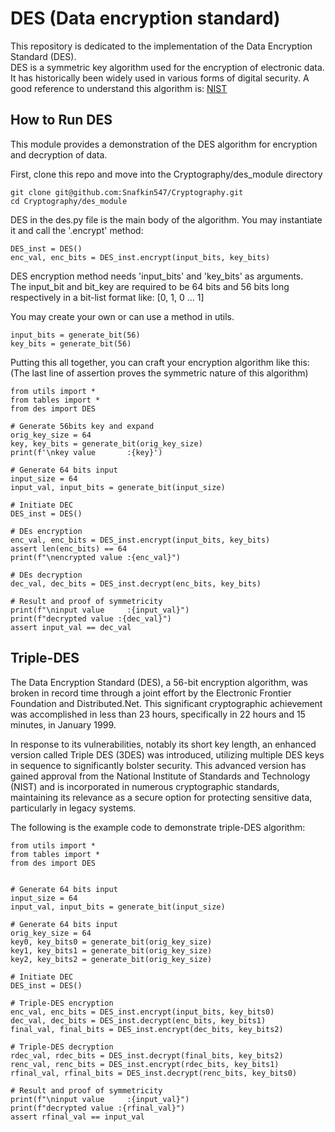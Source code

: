 # DES (Data encryption standard)

This repository is dedicated to the implementation of the Data Encryption Standard (DES). <br>
DES is a symmetric key algorithm used for the encryption of electronic data. <br>
It has historically been widely used in various forms of digital security.
A good reference to understand this algorithm is: <a href="https://csrc.nist.gov/files/pubs/fips/46-3/final/docs/fips46-3.pdf">NIST</a>

## How to Run DES
This module provides a demonstration of the DES algorithm for encryption and decryption of data. <br>

First, clone this repo and move into the Cryptography/des_module directory

```
git clone git@github.com:Snafkin547/Cryptography.git
cd Cryptography/des_module
```

DES in the des.py file is the main body of the algorithm. You may instantiate it and call the '.encrypt' method:

```
DES_inst = DES()
enc_val, enc_bits = DES_inst.encrypt(input_bits, key_bits)
```

DES encryption method needs 'input_bits' and 'key_bits' as arguments.<br>
The input_bit and bit_key are required to be 64 bits and 56 bits long respectively in a bit-list format like: [0, 1, 0 ... 1]

You may create your own or can use a method in utils.

```
input_bits = generate_bit(56)
key_bits = generate_bit(56)
```

Putting this all together, you can craft your encryption algorithm like this:
(The last line of assertion proves the symmetric nature of this algorithm)

```
from utils import *
from tables import *
from des import DES

# Generate 56bits key and expand
orig_key_size = 64
key, key_bits = generate_bit(orig_key_size)
print(f'\nkey value       :{key}')

# Generate 64 bits input
input_size = 64
input_val, input_bits = generate_bit(input_size)

# Initiate DEC
DES_inst = DES()

# DEs encryption
enc_val, enc_bits = DES_inst.encrypt(input_bits, key_bits)
assert len(enc_bits) == 64
print(f"\nencrypted value :{enc_val}")

# DEs decryption
dec_val, dec_bits = DES_inst.decrypt(enc_bits, key_bits)

# Result and proof of symmetricity
print(f"\ninput value     :{input_val}")
print(f"decrypted value :{dec_val}")
assert input_val == dec_val

```

## Triple-DES

The Data Encryption Standard (DES), a 56-bit encryption algorithm, was broken in record time through a joint effort by the Electronic Frontier Foundation and Distributed.Net.
This significant cryptographic achievement was accomplished in less than 23 hours, specifically in 22 hours and 15 minutes, in January 1999​​​​.  <br>

In response to its vulnerabilities, notably its short key length, an enhanced version called Triple DES (3DES) was introduced, utilizing multiple DES keys in sequence to significantly bolster security. 
This advanced version has gained approval from the National Institute of Standards and Technology (NIST) and is incorporated in numerous cryptographic standards, maintaining its relevance as a secure option for protecting sensitive data, particularly in legacy systems.

The following is the example code to demonstrate triple-DES algorithm:

```
from utils import *
from tables import *
from des import DES


# Generate 64 bits input
input_size = 64
input_val, input_bits = generate_bit(input_size)

# Generate 64 bits input
orig_key_size = 64
key0, key_bits0 = generate_bit(orig_key_size)
key1, key_bits1 = generate_bit(orig_key_size)
key2, key_bits2 = generate_bit(orig_key_size)

# Initiate DEC
DES_inst = DES()

# Triple-DES encryption
enc_val, enc_bits = DES_inst.encrypt(input_bits, key_bits0)
dec_val, dec_bits = DES_inst.decrypt(enc_bits, key_bits1)
final_val, final_bits = DES_inst.encrypt(dec_bits, key_bits2)

# Triple-DES decryption
rdec_val, rdec_bits = DES_inst.decrypt(final_bits, key_bits2)
renc_val, renc_bits = DES_inst.encrypt(rdec_bits, key_bits1)
rfinal_val, rfinal_bits = DES_inst.decrypt(renc_bits, key_bits0)

# Result and proof of symmetricity
print(f"\ninput value     :{input_val}")
print(f"decrypted value :{rfinal_val}")
assert rfinal_val == input_val
```
